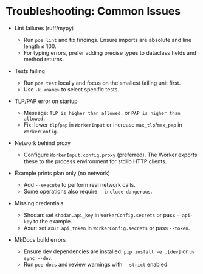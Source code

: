 # Troubleshooting: Common Issues

- Lint failures (ruff/mypy)
  - Run `poe lint` and fix findings. Ensure imports are absolute and line length ≤ 100.
  - For typing errors, prefer adding precise types to dataclass fields and method returns.

- Tests failing
  - Run `poe test` locally and focus on the smallest failing unit first.
  - Use `-k <name>` to select specific tests.

- TLP/PAP error on startup
  - Message: `TLP is higher than allowed.` or `PAP is higher than allowed.`
  - Fix: lower `tlp`/`pap` in `WorkerInput` or increase `max_tlp`/`max_pap` in `WorkerConfig`.

- Network behind proxy
  - Configure `WorkerInput.config.proxy` (preferred). The Worker exports these to the process
    environment for stdlib HTTP clients.

- Example prints plan only (no network)
  - Add `--execute` to perform real network calls.
  - Some operations also require `--include-dangerous`.

- Missing credentials
  - Shodan: set `shodan.api_key` in `WorkerConfig.secrets` or pass `--api-key` to the example.
  - Axur: set `axur.api_token` in `WorkerConfig.secrets` or pass `--token`.

- MkDocs build errors
  - Ensure dev dependencies are installed: `pip install -e .[dev]` or `uv sync --dev`.
  - Run `poe docs` and review warnings with `--strict` enabled.

